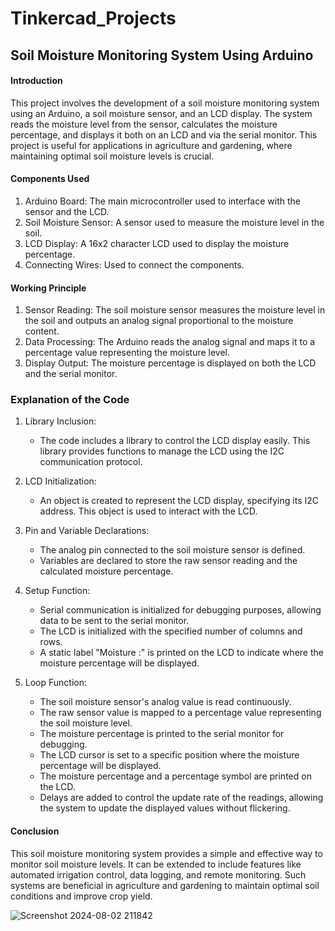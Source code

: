 # Tinkercad_Projects

## Soil Moisture Monitoring System Using Arduino

#### Introduction
This project involves the development of a soil moisture monitoring system using an Arduino, a soil moisture sensor, and an LCD display. The system reads the moisture level from the sensor, calculates the moisture percentage, and displays it both on an LCD and via the serial monitor. This project is useful for applications in agriculture and gardening, where maintaining optimal soil moisture levels is crucial.

#### Components Used
1. Arduino Board: The main microcontroller used to interface with the sensor and the LCD.
2. Soil Moisture Sensor: A sensor used to measure the moisture level in the soil.
3. LCD Display: A 16x2 character LCD used to display the moisture percentage.
4. Connecting Wires: Used to connect the components.

#### Working Principle
1. Sensor Reading: The soil moisture sensor measures the moisture level in the soil and outputs an analog signal proportional to the moisture content.
2. Data Processing: The Arduino reads the analog signal and maps it to a percentage value representing the moisture level.
3. Display Output: The moisture percentage is displayed on both the LCD and the serial monitor.

### Explanation of the Code

1. Library Inclusion:
   - The code includes a library to control the LCD display easily. This library provides functions to manage the LCD using the I2C communication protocol.

2. LCD Initialization:
   - An object is created to represent the LCD display, specifying its I2C address. This object is used to interact with the LCD.

3. Pin and Variable Declarations:
   - The analog pin connected to the soil moisture sensor is defined.
   - Variables are declared to store the raw sensor reading and the calculated moisture percentage.

4. Setup Function:
   - Serial communication is initialized for debugging purposes, allowing data to be sent to the serial monitor.
   - The LCD is initialized with the specified number of columns and rows.
   - A static label "Moisture :" is printed on the LCD to indicate where the moisture percentage will be displayed.

5. Loop Function:
   - The soil moisture sensor's analog value is read continuously.
   - The raw sensor value is mapped to a percentage value representing the soil moisture level.
   - The moisture percentage is printed to the serial monitor for debugging.
   - The LCD cursor is set to a specific position where the moisture percentage will be displayed.
   - The moisture percentage and a percentage symbol are printed on the LCD.
   - Delays are added to control the update rate of the readings, allowing the system to update the displayed values without flickering.

#### Conclusion
This soil moisture monitoring system provides a simple and effective way to monitor soil moisture levels. It can be extended to include features like automated irrigation control, data logging, and remote monitoring. Such systems are beneficial in agriculture and gardening to maintain optimal soil conditions and improve crop yield.

![Screenshot 2024-08-02 211842](https://github.com/user-attachments/assets/78ecb1d2-2e20-4243-a1fc-f02c6d4f47d4)
